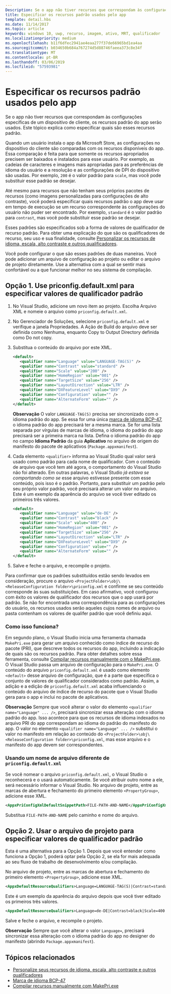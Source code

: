 ```yaml
---
Description: Se o app não tiver recursos que correspondam às configurações específicas de um dispositivo de cliente, os recursos padrão do app serão usados. Este tópico explica como especificar quais são esses recursos padrão.
title: Especificar os recursos padrão usados pelo app
template: detail.hbs
ms.date: 11/14/2017
ms.topic: article
keywords: windows 10, uwp, recurso, imagem, ativo, MRT, qualificador
ms.localizationpriority: medium
ms.openlocfilehash: b11f6dfec2941ae4eaa277f37de66965bd1ea4aa
ms.sourcegitcommit: b034650b684a767274d5d88746faeea373c8e34f
ms.translationtype: MT
ms.contentlocale: pt-BR
ms.lasthandoff: 03/06/2019
ms.locfileid: "57593981"
---
```

# <a name="specify-the-default-resources-that-your-app-uses"></a>Especificar os recursos padrão usados pelo app

Se o app não tiver recursos que correspondam às configurações específicas de um dispositivo de cliente, os recursos padrão do app serão usados. Este tópico explica como especificar quais são esses recursos padrão.

Quando um usuário instala o app da Microsoft Store, as configurações no dispositivo do cliente são comparadas com os recursos disponíveis do app. Essa comparação é feita para que somente os recursos apropriados precisem ser baixados e instalados para esse usuário. Por exemplo, as cadeias de caracteres e imagens mais apropriadas para as preferências de idioma do usuário e a resolução e as configurações de DPI do dispositivo são usadas. Por exemplo, `200` é o valor padrão para `scale`, mas você pode substituir esse padrão se desejar.

Até mesmo para recursos que não tenham seus próprios pacotes de recursos (como imagens personalizadas para configurações de alto contraste), você poderá especificar quais recursos padrão o app deve usar em tempo de execução se um recurso correspondente às configurações do usuário não puder ser encontrado. Por exemplo, `standard` é o valor padrão para `contrast`, mas você pode substituir esse padrão se desejar.

Esses padrões são especificados sob a forma de valores de qualificador de recurso padrão. Para obter uma explicação do que são os qualificadores de recurso, seu uso e sua finalidade, consulte [Personalizar os recursos de idioma, escala, alto contraste e outros qualificadores](tailor-resources-lang-scale-contrast.md).

Você pode configurar o que são esses padrões de duas maneiras. Você pode adicionar um arquivo de configuração ao projeto ou editar o arquivo de projeto diretamente. Use a alternativa com a qual se sentir mais confortável ou a que funcionar melhor no seu sistema de compilação.

## <a name="option-1-use-priconfigdefaultxml-to-specify-default-qualifier-values"></a>Opção 1. Use priconfig.default.xml para especificar valores de qualificador padrão

1. No Visual Studio, adicione um novo item ao projeto. Escolha Arquivo XML e nomeie o arquivo como `priconfig.default.xml`.
2. No Gerenciador de Soluções, selecione `priconfig.default.xml` e verifique a janela Propriedades. A Ação de Build do arquivo deve ser definida como Nenhuma, enquanto Copy to Output Directory definida como Do not copy.
3. Substitua o conteúdo do arquivo por este XML.
   ```xml
   <default>
      <qualifier name="Language" value="LANGUAGE-TAG(S)" />
      <qualifier name="Contrast" value="standard" />
      <qualifier name="Scale" value="200" />
      <qualifier name="HomeRegion" value="001" />
      <qualifier name="TargetSize" value="256" />
      <qualifier name="LayoutDirection" value="LTR" />
      <qualifier name="DXFeatureLevel" value="DX9" />
      <qualifier name="Configuration" value="" />
      <qualifier name="AlternateForm" value="" />
   </default>
   ```
   
   **Observação** O valor `LANGUAGE-TAG(S)` precisa ser sincronizado com o idioma padrão do app. Se essa for uma única [marca de idioma BCP-47](https://go.microsoft.com/fwlink/p/?linkid=227302), o idioma padrão do app precisará ter a mesma marca. Se for uma lista separada por vírgulas de marcas de idioma, o idioma do padrão do app precisará ser a primeira marca na lista. Defina o idioma padrão do app no campo **Idioma Padrão** da guia **Aplicativo** no arquivo de origem do manifesto do pacote de aplicativos (`Package.appxmanifest`).

4. Cada elemento `<qualifier>` informa ao Visual Studio qual valor será usado como padrão para cada nome de qualificador. Com o conteúdo de arquivo que você tem até agora, o comportamento do Visual Studio não foi alterado. Em outras palavras, o Visual Studio *já estava se comportando como se* esse arquivo estivesse presente com esse conteúdo, pois isso é o padrão. Portanto, para substituir um padrão pelo seu próprio valor padrão, você precisará alterar um valor no arquivo. Este é um exemplo da aparência do arquivo se você tiver editado os primeiros três valores.
   ```xml
   <default>
      <qualifier name="Language" value="de-DE" />
      <qualifier name="Contrast" value="black" />
      <qualifier name="Scale" value="400" />
      <qualifier name="HomeRegion" value="001" />
      <qualifier name="TargetSize" value="256" />
      <qualifier name="LayoutDirection" value="LTR" />
      <qualifier name="DXFeatureLevel" value="DX9" />
      <qualifier name="Configuration" value="" />
      <qualifier name="AlternateForm" value="" />
   </default>
   ```
5. Salve e feche o arquivo, e recompile o projeto.

Para confirmar que os padrões substituídos estão sendo levados em consideração, procure o arquivo `<ProjectFolder>\obj\<ReleaseConfiguration folder>\priconfig.xml` e confirme se seu conteúdo corresponde às suas substituições. Em caso afirmativo, você configurou com êxito os valores de qualificador dos recursos que o app usará por padrão. Se não for encontrada uma correspondência para as configurações do usuário, os recursos usados serão aqueles cujos nomes de arquivo ou pasta contenham os valores de qualifer padrão que você definiu aqui.

### <a name="how-does-this-work"></a>Como isso funciona?

Em segundo plano, o Visual Studio inicia uma ferramenta chamada `MakePri.exe` para gerar um arquivo conhecido como índice de recurso do pacote (PRI), que descreve todos os recursos do app, incluindo a indicação de quais são os recursos padrão. Para obter detalhes sobre essa ferramenta, consulte [Compilar recursos manualmente com o MakePri.exe](compile-resources-manually-with-makepri.md). O Visual Studio passa um arquivo de configuração para o `MakePri.exe`. O conteúdo do arquivo `priconfig.default.xml` é usado como elemento `<default>` desse arquivo de configuração, que é a parte que especifica o conjunto de valores de qualificador considerados como padrão. Assim, a adição e a edição de `priconfig.default.xml` acaba influenciando o conteúdo do arquivo de índice de recurso do pacote que o Visual Studio gera para o app e inclui no pacote de aplicativos.

**Observação** Sempre que você alterar o valor do elemento `<qualifier name="Language" ... />`, precisará sincronizar essa alteração com o idioma padrão do app. Isso acontece para que os recursos de idioma indexados no arquivo PRI do app correspondam ao idioma do padrão do manifesto do app. O valor no elemento `<qualifier name="Language" ... />` substitui o valor no manifesto em relação ao conteúdo do `<ProjectFolder>\obj\<ReleaseConfiguration folder>\priconfig.xml`, mas esse arquivo e o manifesto do app devem ser correspondentes.

### <a name="using-a-different-file-name-than-priconfigdefaultxml"></a>Usando um nome de arquivo diferente de `priconfig.default.xml`

Se você nomear o arquivo `priconfig.default.xml`, o Visual Studio o reconhecerá e o usará automaticamente. Se você atribuir outro nome a ele, será necessário informar o Visual Studio. No arquivo de projeto, entre as marcas de abertura e fechamento do primeiro elemento `<PropertyGroup>`, adicione esse XML.

```xml
<AppxPriConfigXmlDefaultSnippetPath>FILE-PATH-AND-NAME</AppxPriConfigXmlDefaultSnippetPath>
```

Substitua `FILE-PATH-AND-NAME` pelo caminho e nome do arquivo.

## <a name="option-2-use-your-project-file-to-specify-default-qualifier-values"></a>Opção 2. Usar o arquivo de projeto para especificar valores de qualificador padrão

Esta é uma alternativa para a Opção 1. Depois que você entender como funciona a Opção 1, poderá optar pela Opção 2, se ela for mais adequada ao seu fluxo de trabalho de desenvolvimento e/ou compilação.

No arquivo de projeto, entre as marcas de abertura e fechamento do primeiro elemento `<PropertyGroup>`, adicione esse XML.

```xml
<AppxDefaultResourceQualifiers>Language=LANGUAGE-TAG(S)|Contrast=standard|Scale=200|HomeRegion=001|TargetSize=256|LayoutDirection=LTR|DXFeatureLevel=DX9|Configuration=|AlternateForm=</AppxDefaultResourceQualifiers>
```

Este é um exemplo da aparência do arquivo depois que você tiver editado os primeiros três valores.

```xml
<AppxDefaultResourceQualifiers>Language=de-DE|Contrast=black|Scale=400|HomeRegion=001|TargetSize=256|LayoutDirection=LTR|DXFeatureLevel=DX9|Configuration=|AlternateForm=</AppxDefaultResourceQualifiers>
```

Salve e feche o arquivo, e recompile o projeto.

**Observação** Sempre que você alterar o valor `Language=`, precisará sincronizar essa alteração com o idioma padrão do app no designer do manifesto (abrindo `Package.appxmanifest`).

## <a name="related-topics"></a>Tópicos relacionados

* [Personalize seus recursos de idioma, escala, alto contraste e outros qualificadores](tailor-resources-lang-scale-contrast.md)
* [Marca de idioma BCP-47](https://go.microsoft.com/fwlink/p/?linkid=227302)
* [Compilar recursos manualmente com MakePri.exe](compile-resources-manually-with-makepri.md)
